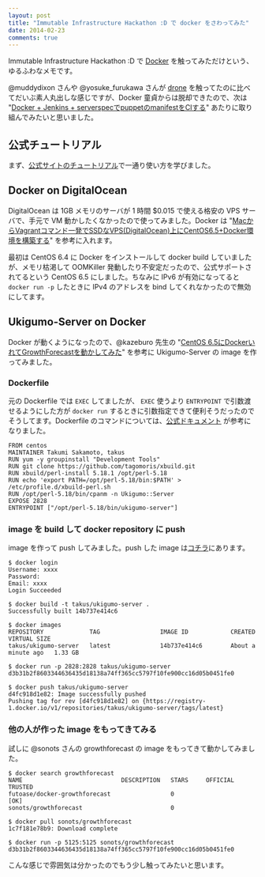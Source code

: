 ```yaml
---
layout: post
title: "Immutable Infrastructure Hackathon :D で docker をさわってみた"
date: 2014-02-23
comments: true
---
```


Immutable Infrastructure Hackathon :D で [Docker](https://www.docker.io/) を触ってみただけという、ゆるふわなメモです。

<!--more-->

@muddydixon さんや @yosuke_furukawa さんが [drone](http://blog.drone.io/) を触ってたのに比べてだいぶ素人丸出しな感じですが、Docker 童貞からは脱却できたので、次は "[Docker + Jenkins + serverspecでpuppetのmanifestをCIする](http://blog.tmtk.net/2013/09/28/docker-jenkins-serverspec-puppet.ja.html)" あたりに取り組んでみたいと思いました。


## 公式チュートリアル


まず、[公式サイトのチュートリアル](https://www.docker.io/gettingstarted/)で一通り使い方を学びました。

## Docker on DigitalOcean

DigitalOcean は 1GB メモリのサーバが 1 時間 $0.015 で使える格安の VPS サーバで、手元で VM 動かしたくなかったので使ってみました。Docker は "[MacからVagrantコマンド一発でSSDなVPS(DigitalOcean)上にCentOS6.5+Docker環境を構築する](http://blog.glidenote.com/blog/2013/12/20/vagrant-docker-digitalocean/)" を参考に入れます。

最初は CentOS 6.4 に Docker をインストールして docker build していましたが、メモリ枯渇して OOMKiller 発動したり不安定だったので、公式サポートされてるという CentOS 6.5 にしました。ちなみに IPv6 が有効になってると `docker run -p` したときに IPv4 のアドレスを bind してくれなかったので無効にしてます。

## Ukigumo-Server on Docker

Docker が動くようになったので、@kazeburo 先生の "[CentOS 6.5にDockerいれてGrowthForecastを動かしてみた](http://blog.nomadscafe.jp/2013/12/centos-65dockergrowthforecast.html)" を参考に Ukigumo-Server の image を作ってみました。

### Dockerfile

元の Dockerfile では `EXEC` してましたが、 `EXEC` 使うより `ENTRYPOINT` で引数渡せるようにした方が `docker run` するときに引数指定できて便利そうだったのでそうしてます。Dockerfile のコマンドについては、[公式ドキュメント](http://docs.docker.io/en/latest/reference/builder/) が参考になりました。

```
FROM centos
MAINTAINER Takumi Sakamoto, takus
RUN yum -y groupinstall "Development Tools"
RUN git clone https://github.com/tagomoris/xbuild.git
RUN xbuild/perl-install 5.18.1 /opt/perl-5.18
RUN echo 'export PATH=/opt/perl-5.18/bin:$PATH' > /etc/profile.d/xbuild-perl.sh
RUN /opt/perl-5.18/bin/cpanm -n Ukigumo::Server
EXPOSE 2828
ENTRYPOINT ["/opt/perl-5.18/bin/ukigumo-server"]
```

### image を build して docker repository に push

image を作って push してみました。push した image は[コチラ](https://index.docker.io/u/takus/ukigumo-server/)にあります。

```
$ docker login
Username: xxxx
Password:
Email: xxxx
Login Succeeded

$ docker build -t takus/ukigumo-server .
Successfully built 14b737e414c6

$ docker images
REPOSITORY             TAG                 IMAGE ID            CREATED              VIRTUAL SIZE
takus/ukigumo-server   latest              14b737e414c6        About a minute ago   1.33 GB

$ docker run -p 2828:2828 takus/ukigumo-server
d3b31b2f8603344636435d18138a74ff365cc5797f10fe900cc16d05b0451fe0

$ docker push takus/ukigumo-server
d4fc918d1e82: Image successfully pushed
Pushing tag for rev [d4fc918d1e82] on {https://registry-1.docker.io/v1/repositories/takus/ukigumo-server/tags/latest}

```

### 他の人が作った image をもってきてみる

試しに @sonots さんの growthforecast の image をもってきて動かしてみました。

```
$ docker search growthforecast
NAME                            DESCRIPTION   STARS     OFFICIAL   TRUSTED
futoase/docker-growthforecast                 0                    [OK]
sonots/growthforecast                         0

$ docker pull sonots/growthforecast
1c7f181e78b9: Download complete

$ docker run -p 5125:5125 sonots/growthforecast
d3b31b2f8603344636435d18138a74ff365cc5797f10fe900cc16d05b0451fe0
```

こんな感じで雰囲気は分かったのでもう少し触ってみたいと思います。
